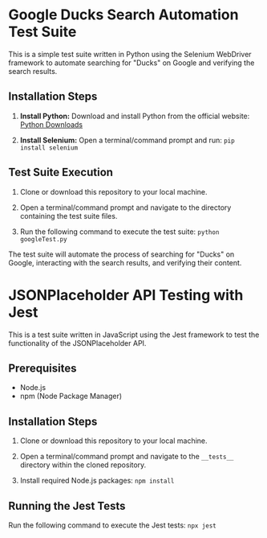 # Google Ducks Search Automation Test Suite

This is a simple test suite written in Python using the Selenium WebDriver framework to automate searching for "Ducks" on Google and verifying the search results.

## Installation Steps

1. **Install Python:**
   Download and install Python from the official website: [Python Downloads](https://www.python.org/downloads/)

2. **Install Selenium:**
   Open a terminal/command prompt and run:
    ```pip install selenium```


## Test Suite Execution

1. Clone or download this repository to your local machine.

2. Open a terminal/command prompt and navigate to the directory containing the test suite files.

3. Run the following command to execute the test suite:
```python googleTest.py```

The test suite will automate the process of searching for "Ducks" on Google, interacting with the search results, and verifying their content.


# JSONPlaceholder API Testing with Jest

This is a test suite written in JavaScript using the Jest framework to test the functionality of the JSONPlaceholder API.

## Prerequisites

- Node.js
- npm (Node Package Manager)

## Installation Steps

1. Clone or download this repository to your local machine.

2. Open a terminal/command prompt and navigate to the `__tests__` directory within the cloned repository.

3. Install required Node.js packages: ```npm install```

## Running the Jest Tests

Run the following command to execute the Jest tests: ```npx jest```